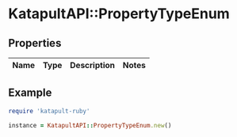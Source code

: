 # KatapultAPI::PropertyTypeEnum

## Properties

| Name | Type | Description | Notes |
| ---- | ---- | ----------- | ----- |

## Example

```ruby
require 'katapult-ruby'

instance = KatapultAPI::PropertyTypeEnum.new()
```

